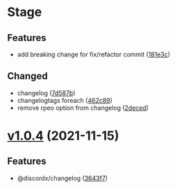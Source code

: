 # Stage

## Features

- add breaking change for fix/refactor commit ([181e3c](https://github.com/oceanroleplay/discord.ts/commit/181e3ca625cec64558a5c30022ce8c2b0a36f8fc))

## Changed

- changelog ([7d587b](https://github.com/oceanroleplay/discord.ts/commit/7d587bf3fff4dce04efe24cc736ef0d2ba10fee4))
- changelogtags foreach ([462c89](https://github.com/oceanroleplay/discord.ts/commit/462c89cbbff638f353b8d3949e9869666d524682))
- remove rpeo option from changelog ([2deced](https://github.com/oceanroleplay/discord.ts/commit/2decedaec72f9f1a3c2b349dfa442e485c273965))

# [v1.0.4](https://github.com/oceanroleplay/discord.ts/releases/tag/c-v1.0.4) (2021-11-15)

## Features

- @discordx/changelog ([3643f7](https://github.com/oceanroleplay/discord.ts/commit/3643f7a02d2a27f45e7a66418c1756703235a0a7))
